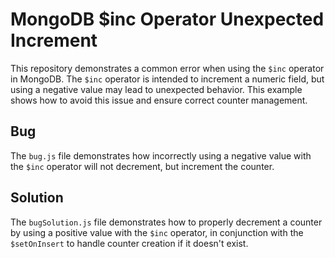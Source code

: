 # MongoDB $inc Operator Unexpected Increment

This repository demonstrates a common error when using the `$inc` operator in MongoDB. The `$inc` operator is intended to increment a numeric field, but using a negative value may lead to unexpected behavior.  This example shows how to avoid this issue and ensure correct counter management.

## Bug
The `bug.js` file demonstrates how incorrectly using a negative value with the `$inc` operator will not decrement, but increment the counter.

## Solution
The `bugSolution.js` file demonstrates how to properly decrement a counter by using a positive value with the `$inc` operator, in conjunction with the `$setOnInsert` to handle counter creation if it doesn't exist. 